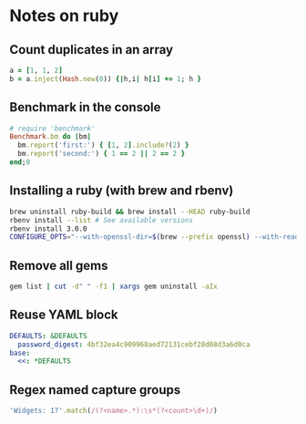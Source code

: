 # Notes on ruby

## Count duplicates in an array

```ruby
a = [1, 1, 2]
b = a.inject(Hash.new(0)) {|h,i| h[i] += 1; h }
```

## Benchmark in the console

```ruby
# require 'benchmark'
Benchmark.bm do |bm|
  bm.report('first:') { [1, 2].include?(2) }
  bm.report('second:') { 1 == 2 || 2 == 2 }
end;0
```

## Installing a ruby (with brew and rbenv)

```bash
brew uninstall ruby-build && brew install --HEAD ruby-build
rbenv install --list # See available versions
rbenv install 3.0.0
CONFIGURE_OPTS="--with-openssl-dir=$(brew --prefix openssl) --with-readline-dir=$(brew --prefix readline)" rbenv install 2.0.0-p195 # with options
```

## Remove all gems

```bash
gem list | cut -d" " -f1 | xargs gem uninstall -aIx
```

## Reuse YAML block

```yaml
DEFAULTS: &DEFAULTS
  password_digest: 4bf32ea4c909968aed72131cebf20d08d3a6d0ca
base:
  <<: *DEFAULTS
```

## Regex named capture groups

```ruby
'Widgets: 17'.match(/(?<name>.*):\s*(?<count>\d+)/)
```
